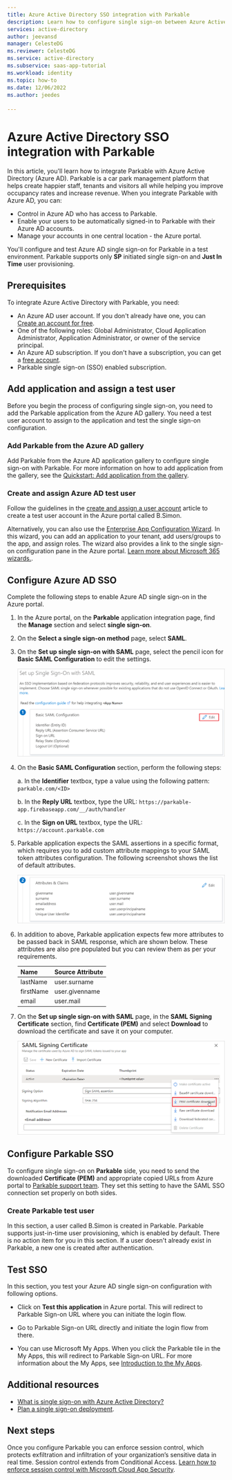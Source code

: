 ```yaml
---
title: Azure Active Directory SSO integration with Parkable
description: Learn how to configure single sign-on between Azure Active Directory and Parkable.
services: active-directory
author: jeevansd
manager: CelesteDG
ms.reviewer: CelesteDG
ms.service: active-directory
ms.subservice: saas-app-tutorial
ms.workload: identity
ms.topic: how-to
ms.date: 12/06/2022
ms.author: jeedes

---
```


# Azure Active Directory SSO integration with Parkable

In this article, you'll learn how to integrate Parkable with Azure Active Directory (Azure AD). Parkable is a car park management platform that helps create happier staff, tenants and visitors all while helping you improve occupancy rates and increase revenue. When you integrate Parkable with Azure AD, you can:

* Control in Azure AD who has access to Parkable.
* Enable your users to be automatically signed-in to Parkable with their Azure AD accounts.
* Manage your accounts in one central location - the Azure portal.

You'll configure and test Azure AD single sign-on for Parkable in a test environment. Parkable supports only **SP** initiated single sign-on and **Just In Time** user provisioning.

## Prerequisites

To integrate Azure Active Directory with Parkable, you need:

* An Azure AD user account. If you don't already have one, you can [Create an account for free](https://azure.microsoft.com/free/?WT.mc_id=A261C142F).
* One of the following roles: Global Administrator, Cloud Application Administrator, Application Administrator, or owner of the service principal.
* An Azure AD subscription. If you don't have a subscription, you can get a [free account](https://azure.microsoft.com/free/).
* Parkable single sign-on (SSO) enabled subscription.

## Add application and assign a test user

Before you begin the process of configuring single sign-on, you need to add the Parkable application from the Azure AD gallery. You need a test user account to assign to the application and test the single sign-on configuration.

### Add Parkable from the Azure AD gallery

Add Parkable from the Azure AD application gallery to configure single sign-on with Parkable. For more information on how to add application from the gallery, see the [Quickstart: Add application from the gallery](../manage-apps/add-application-portal.md).

### Create and assign Azure AD test user

Follow the guidelines in the [create and assign a user account](../manage-apps/add-application-portal-assign-users.md) article to create a test user account in the Azure portal called B.Simon.

Alternatively, you can also use the [Enterprise App Configuration Wizard](https://portal.office.com/AdminPortal/home?Q=Docs#/azureadappintegration). In this wizard, you can add an application to your tenant, add users/groups to the app, and assign roles. The wizard also provides a link to the single sign-on configuration pane in the Azure portal. [Learn more about Microsoft 365 wizards.](/microsoft-365/admin/misc/azure-ad-setup-guides). 

## Configure Azure AD SSO

Complete the following steps to enable Azure AD single sign-on in the Azure portal.

1. In the Azure portal, on the **Parkable** application integration page, find the **Manage** section and select **single sign-on**.
1. On the **Select a single sign-on method** page, select **SAML**.
1. On the **Set up single sign-on with SAML** page, select the pencil icon for **Basic SAML Configuration** to edit the settings.

   ![Screenshot shows how to edit Basic SAML Configuration.](common/edit-urls.png "Basic Configuration")

1. On the **Basic SAML Configuration** section, perform the following steps:

    a. In the **Identifier** textbox, type a value using the following pattern:
    `parkable.com/<ID>`

    b. In the **Reply URL** textbox, type the URL:
    `https://parkable-app.firebaseapp.com/__/auth/handler`

    c. In the **Sign on URL** textbox, type the URL:
    `https://account.parkable.com`

1. Parkable application expects the SAML assertions in a specific format, which requires you to add custom attribute mappings to your SAML token attributes configuration. The following screenshot shows the list of default attributes.

    ![Screenshot shows the image of token attributes.](common/default-attributes.png "Image")

1. In addition to above, Parkable application expects few more attributes to be passed back in SAML response, which are shown below. These attributes are also pre populated but you can review them as per your requirements.

    | Name | Source Attribute|
    | ------------ | --------- |
    | lastName | user.surname |
    | firstName | user.givenname |
    | email | user.mail |

1. On the **Set up single sign-on with SAML** page, in the **SAML Signing Certificate** section,  find **Certificate (PEM)** and select **Download** to download the certificate and save it on your computer.

	![Screenshot shows the Certificate download link.](common/certificate-base64-download.png "Certificate")

## Configure Parkable SSO

To configure single sign-on on **Parkable** side, you need to send the downloaded **Certificate (PEM)** and appropriate copied URLs from Azure portal to [Parkable support team](mailto:support@parkable.com). They set this setting to have the SAML SSO connection set properly on both sides.

### Create Parkable test user

In this section, a user called B.Simon is created in Parkable. Parkable supports just-in-time user provisioning, which is enabled by default. There is no action item for you in this section. If a user doesn't already exist in Parkable, a new one is created after authentication.

## Test SSO 

In this section, you test your Azure AD single sign-on configuration with following options. 

* Click on **Test this application** in Azure portal. This will redirect to Parkable Sign-on URL where you can initiate the login flow. 

* Go to Parkable Sign-on URL directly and initiate the login flow from there.

* You can use Microsoft My Apps. When you click the Parkable tile in the My Apps, this will redirect to Parkable Sign-on URL. For more information about the My Apps, see [Introduction to the My Apps](../user-help/my-apps-portal-end-user-access.md).

## Additional resources

* [What is single sign-on with Azure Active Directory?](../manage-apps/what-is-single-sign-on.md)
* [Plan a single sign-on deployment](../manage-apps/plan-sso-deployment.md).

## Next steps

Once you configure Parkable you can enforce session control, which protects exfiltration and infiltration of your organization’s sensitive data in real time. Session control extends from Conditional Access. [Learn how to enforce session control with Microsoft Cloud App Security](/cloud-app-security/proxy-deployment-aad).
